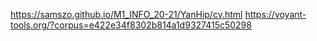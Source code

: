 https://samszo.github.io/M1_INFO_20-21/YanHip/cv.html
https://voyant-tools.org/?corpus=e422e34f8302b814a1d9327415c50298

